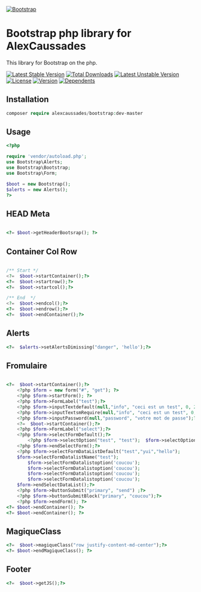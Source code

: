 
[![Bootstrap](https://upload.wikimedia.org/wikipedia/commons/b/b2/Bootstrap_logo.svg)](https://v5.getbootstrap.com/)

# Bootstrap php library for AlexCaussades

This library for Bootstrap on the php.


[![Latest Stable Version](https://poser.pugx.org/alexcaussades/bootstrap/v)](//packagist.org/packages/alexcaussades/bootstrap) [![Total Downloads](https://poser.pugx.org/alexcaussades/bootstrap/downloads)](//packagist.org/packages/alexcaussades/bootstrap) [![Latest Unstable Version](https://poser.pugx.org/alexcaussades/bootstrap/v/unstable)](//packagist.org/packages/alexcaussades/bootstrap) [![License](https://poser.pugx.org/alexcaussades/bootstrap/license)](//packagist.org/packages/alexcaussades/bootstrap) [![Version](https://poser.pugx.org/alexcaussades/bootstrap/version)](//packagist.org/packages/alexcaussades/bootstrap) [![Dependents](https://poser.pugx.org/alexcaussades/bootstrap/dependents)](//packagist.org/packages/alexcaussades/bootstrap)


## Installation

```php
composer require alexcaussades/bootstrap:dev-master
```

## Usage

```php
<?php

require 'vendor/autoload.php';
use Bootstrap\Alerts;
use Bootstrap\Bootstrap;
use Bootstrap\Form;

$boot = new Bootstrap();
$alerts = new Alerts();
?>
```

## HEAD Meta

````php

<?= $boot->getHeaderBootsrap(); ?>

````

## Container Col Row 

```php

/** Start */
<?=  $boot->startContainer();?>
<?=  $boot->startrow();?>
<?=  $boot->startcol();?>

/** End  */
<?=  $boot->endcol();?>
<?=  $boot->endrow();?>
<?=  $boot->endContainer();?>
```

## Alerts

```php
<?=  $alerts->setAlertsDimissing("danger", 'hello');?>
```

## Fromulaire

```php 

<?=  $boot->startContainer();?>
	<?php $form = new form("#", "get"); ?>
	<?php $form->startForm(); ?>
	<?php $form->FormLabel("test");?>
	<?php $form->inputTextdefault(null,"info", "ceci est un test", 0, 255);?>
	<?php $form->inputTextsmRequire(null,"info", "ceci est un test", 0, 255);?>
	<?php $form->inputPassword(null,"password", "votre mot de passe");?>
	<?=  $boot->startContainer();?>
	<?php $form->FormLabel("select");?>
	<?php $form->selectFormDefault();?>
		<?php $form->selectOption("test", "test");  $form->selectOption("test", "test");  $form->selectOption("test", "test"); $form->selectOption("test", "test");  $form->selectOption("test", "test"); $form->selectOption("test", "test"); ?>
	<?php $form->endSelectForm();?>
	<?php $form->selectFormDataListDefault("test","yui","hello"); 
	$form->selectFormDatalistName("test"); 
		$form->selectFormDatalistoption('coucou'); 
		$form->selectFormDatalistoption('coucou'); 
		$form->selectFormDatalistoption('coucou'); 
		$form->selectFormDatalistoption('coucou'); 
	$form->endSelectDataList();?>
	<?php $form->ButtonSubmit("primary", "send") ;?>
	<?php $form->buttonSubmitBlock("primary", "coucou");?>
	<?php $form->endForm(); ?>
<?= $boot->endContainer(); ?>
<?= $boot->endContainer(); ?>

```

## MagiqueClass

```php
<?=  $boot->magiqueClass("row justify-content-md-center");?>
<?= $boot->endMagiqueClass(); ?>
```

## Footer 
```php
<?=  $boot->getJS();?>
```